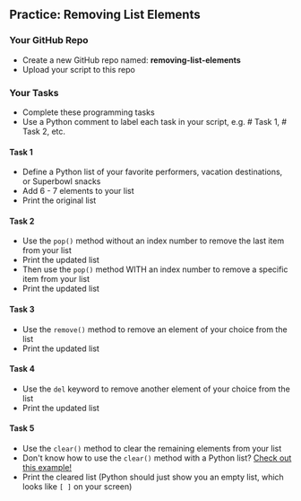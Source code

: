 ## Practice: Removing List Elements

### Your GitHub Repo

- Create a new GitHub repo named: **removing-list-elements**
- Upload your script to this repo

### Your Tasks

- Complete these programming tasks
- Use a Python comment to label each task in your script, e.g. # Task 1, # Task 2, etc.

#### Task 1

- Define a Python list of your favorite performers, vacation destinations, or Superbowl snacks
- Add 6 - 7 elements to your list
- Print the original list

#### Task 2

- Use the `pop()` method without an index number to remove the last item from your list
- Print the updated list
- Then use the `pop()` method WITH an index number to remove a specific item from your list
- Print the updated list


#### Task 3

- Use the `remove()` method to remove an element of your choice from the list
- Print the updated list

#### Task 4

- Use the `del` keyword to remove another element of your choice from the list
- Print the updated list

#### Task 5

- Use the `clear()` method to clear the remaining elements from your list
- Don't know how to use the `clear()` method with a Python list?  [Check out this example!](https://www.w3schools.com/python/trypython.asp?filename=demo_ref_list_clear)
- Print the cleared list (Python should just show you an empty list, which looks like `[ ]` on your screen)
